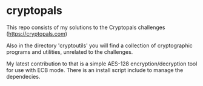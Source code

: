 # cryptopals
This repo consists of my solutions to the Cryptopals challenges (https://cryptopals.com)

Also in the directory 'cryptoutils' you will find a collection of cryptographic programs
and utilities, unrelated to the challenges.

My latest contribution to that is a simple AES-128 encryption/decryption tool for use
with ECB mode. There is an install script include to manage the dependecies.

